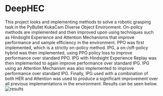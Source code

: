 # DeepHEC

This project looks and implementing methods to solve a robotic grasping task in the PyBullet KukaCam Diverse Object Environment.
On-policy methods are implemented and then improved upon using techniques such as Hindsight Experience and Attention Mechanisms that improve performance and sample efficiency in the environment.
PPO was first implemented, which is a strictly on-policy method. IPG, a on-/off-policy hybrid was then implemented, using PPO policy loss to improve performance over standard PPO.
IPG with Hindsight Experience Replay was then implemented to again improve performance over standard IPG.
IPG using an Attention Mechanism was also implemented to improve performance over standard IPG.
Finally, IPG used with a combination of both HER and Attention was used to produce a significant improvement over all previous implementations in the environment.
Results can be seen below.
![results](https://user-images.githubusercontent.com/35261632/116062562-ea7a3d80-a67b-11eb-8bcd-621a30be12f7.png)

